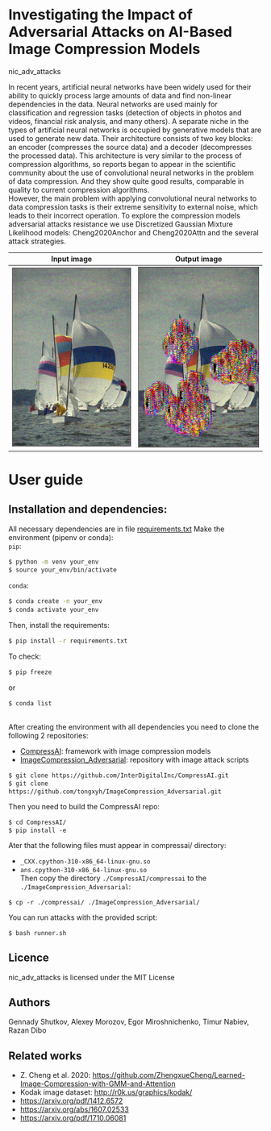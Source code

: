 # Investigating the Impact of Adversarial Attacks on AI-Based Image Compression Models
nic_adv_attacks

In recent years, artificial neural networks have been widely used for their ability to quickly process large amounts of data and find non-linear dependencies in the data. Neural networks are used mainly for classification and regression tasks (detection of objects in photos and videos, financial risk analysis, and many others).  A separate niche in the types of artificial neural networks is occupied by generative models that are used to generate new data.  Their architecture consists of two key blocks: an encoder (compresses the source data) and a decoder (decompresses the processed data). This architecture is very similar to the process of compression algorithms, so reports began to appear in the scientific community about the use of convolutional neural networks in the problem of data compression. And they show quite good results, comparable in quality to current compression algorithms. \
However, the main problem with applying convolutional neural networks to data compression tasks is their extreme sensitivity to external noise, which leads to their incorrect operation.
To explore the compression models adversarial attacks resistance we use Discretized Gaussian Mixture Likelihood models: Cheng2020Anchor and Cheng2020Attn and the several attack strategies.

**Input image**            |  **Output image**
:-------------------------:|:-------------------------:
![](https://github.com/bernkastel-bio/nic-adv-attacks/blob/45b376cdb8161397377c564c5bc9625f6be18064/kodak_full/cheng2020_anchor_6_mse_9_advin_FGSM.png)   |  ![](https://github.com/bernkastel-bio/nic-adv-attacks/blob/45b376cdb8161397377c564c5bc9625f6be18064/kodak_full/cheng2020_anchor_6_mse_9_advout_FGSM.png)

# User guide

## Installation and dependencies:

All necessary dependencies are in file [requirements.txt](https://github.com/bernkastel-bio/nic-adv-attacks/blob/main/requirements.txt)
Make the environment (pipenv or conda): \
`pip`: 
```bash
$ python -m venv your_env
$ source your_env/bin/activate
```
`conda`: 
```bash
$ conda create -n your_env
$ conda activate your_env
```
Then, install the requirements: 
```bash
$ pip install -r requirements.txt
```
To check: 
```bash
$ pip freeze
```
or 
```
$ conda list
```
\
After creating the environment with all dependencies you need to clone the following 2 repositories:
* [CompressAI](https://github.com/InterDigitalInc/CompressAI): framework with image compression models
* [ImageCompression_Adversarial](https://github.com/tongxyh/ImageCompression_Adversarial): repository with image attack scripts
```
$ git clone https://github.com/InterDigitalInc/CompressAI.git
$ git clone https://github.com/tongxyh/ImageCompression_Adversarial.git
```
Then you need to build the CompressAI repo: 
```
$ cd CompressAI/
$ pip install -e
```
Ater that the following files must appear in compressai/ directory:
* `_CXX.cpython-310-x86_64-linux-gnu.so`
* `ans.cpython-310-x86_64-linux-gnu.so`
\
Then copy the directory `./CompressAI/compressai` to the `./ImageCompression_Adversarial`: 
```
$ cp -r ./compressai/ ./ImageCompression_Adversarial/
```
You can run attacks with the provided script:
```
$ bash runner.sh
```

## Licence

nic_adv_attacks is licensed under the MIT License

## Authors

Gennady Shutkov, Alexey Morozov, Egor Miroshnichenko, Timur Nabiev, Razan Dibo

## Related works

* Z. Cheng et al. 2020: https://github.com/ZhengxueCheng/Learned-Image-Compression-with-GMM-and-Attention
* Kodak image dataset: http://r0k.us/graphics/kodak/
* https://arxiv.org/pdf/1412.6572
* https://arxiv.org/abs/1607.02533
* https://arxiv.org/pdf/1710.06081




